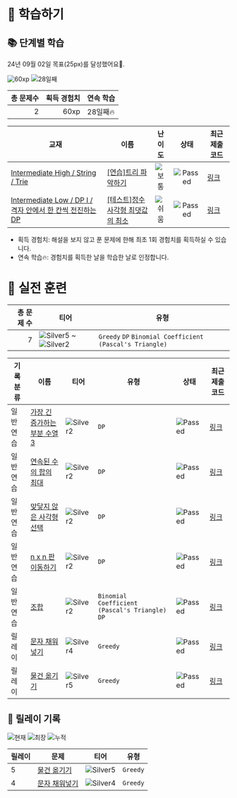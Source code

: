 # 📖 학습하기

## 📚 단계별 학습
24년 09월 02일 목표(25px)를 달성했어요🥳.

![60xp](https://img.shields.io/badge/EXP-60xp-%235cb85c.svg?for-the-badge)
![28일째](https://img.shields.io/badge/연속학습-28일째-%23E34F26.svg?for-the-badge)

|총 문제수|획득 경험치|연속 학습|
|---:|---:|---|
2|60xp|28일째🔥|

|교재|이름|난이도|상태|최근 제출 코드|
|---|---|:---:|:---:|---|
|[Intermediate High / String / Trie](https://www.codetree.ai/missions?missionId=9)|[[연습]트리 파악하기](https://www.codetree.ai/missions/9/problems/figure-out-the-tree)|![보통][medium]|![Passed][passed]|[링크](https://github.com/T3Tm/codetree-TILs/blob/main/240902/%ED%8A%B8%EB%A6%AC%20%ED%8C%8C%EC%95%85%ED%95%98%EA%B8%B0/figure-out-the-tree.py)|
|[Intermediate Low / DP I / 격자 안에서 한 칸씩 전진하는 DP](https://www.codetree.ai/missions?missionId=2)|[[테스트]정수 사각형 최댓값의 최소](https://www.codetree.ai/missions/2/problems/minimax-path-in-square)|![쉬움][easy]|![Passed][passed]|[링크](https://github.com/T3Tm/codetree-TILs/blob/main/240902/%EC%A0%95%EC%88%98%20%EC%82%AC%EA%B0%81%ED%98%95%20%EC%B5%9C%EB%8C%93%EA%B0%92%EC%9D%98%20%EC%B5%9C%EC%86%8C/minimax-path-in-square.py)|


* 획득 경험치: 해설을 보지 않고 푼 문제에 한해 최초 1회 경험치를 획득하실 수 있습니다.
* 연속 학습🔥: 경험치를 획득한 날을 학습한 날로 인정합니다.


# 🥇 실전 훈련
|총 문제 수|티어|유형|
|---:|---|---|
|7|![Silver5][s5] ~ ![Silver2][s2]|`Greedy` `DP` `Binomial Coefficient (Pascal's Triangle)`|

|기록분류|이름|티어|유형|상태|최근 제출 코드|
|---|---|---|---|---|---|
|일반 연습|[가장 긴 증가하는 부분 수열 3](https://www.codetree.ai/training-field/search/problems/increasing-subsequence-3)|![Silver2][s2]|`DP`|![Passed][passed]|[링크](https://github.com/T3Tm/codetree-TILs/blob/main/240902/%EA%B0%80%EC%9E%A5%20%EA%B8%B4%20%EC%A6%9D%EA%B0%80%ED%95%98%EB%8A%94%20%EB%B6%80%EB%B6%84%20%EC%88%98%EC%97%B4%203/increasing-subsequence-3.py)|
|일반 연습|[연속된 수의 합의 최대](https://www.codetree.ai/training-field/search/problems/maximum-sum-of-consecutive-numbers)|![Silver2][s2]|`DP`|![Passed][passed]|[링크](https://github.com/T3Tm/codetree-TILs/blob/main/240902/%EC%97%B0%EC%86%8D%EB%90%9C%20%EC%88%98%EC%9D%98%20%ED%95%A9%EC%9D%98%20%EC%B5%9C%EB%8C%80/maximum-sum-of-consecutive-numbers.py)|
|일반 연습|[맞닿지 않은 사각형 선택](https://www.codetree.ai/training-field/search/problems/Select-non-contact-rectangles)|![Silver2][s2]|`DP`|![Passed][passed]|[링크](https://github.com/T3Tm/codetree-TILs/blob/main/240902/%EB%A7%9E%EB%8B%BF%EC%A7%80%20%EC%95%8A%EC%9D%80%20%EC%82%AC%EA%B0%81%ED%98%95%20%EC%84%A0%ED%83%9D/Select-non-contact-rectangles.py)|
|일반 연습|[n x n 판 이동하기](https://www.codetree.ai/training-field/search/problems/move-nxn-plates)|![Silver2][s2]|`DP`|![Passed][passed]|[링크](https://github.com/T3Tm/codetree-TILs/blob/main/240902/n%20x%20n%20%ED%8C%90%20%EC%9D%B4%EB%8F%99%ED%95%98%EA%B8%B0/move-nxn-plates.cpp)|
|일반 연습|[조합](https://www.codetree.ai/training-field/search/problems/combination)|![Silver2][s2]|`Binomial Coefficient (Pascal's Triangle)` `DP`|![Passed][passed]|[링크](https://github.com/T3Tm/codetree-TILs/blob/main/240902/%EC%A1%B0%ED%95%A9/combination.py)|
|릴레이|[문자 채워넣기](https://www.codetree.ai/training-field/search/problems/fill-in-text)|![Silver4][s4]|`Greedy`|![Passed][passed]|[링크](https://github.com/T3Tm/codetree-TILs/blob/main/240902/%EB%AC%B8%EC%9E%90%20%EC%B1%84%EC%9B%8C%EB%84%A3%EA%B8%B0/fill-in-text.cpp)|
|릴레이|[물건 옮기기](https://www.codetree.ai/training-field/search/problems/moving0-things)|![Silver5][s5]|`Greedy`|![Passed][passed]|[링크](https://github.com/T3Tm/codetree-TILs/blob/main/240902/%EB%AC%BC%EA%B1%B4%20%EC%98%AE%EA%B8%B0%EA%B8%B0/moving0-things.cpp)|


## 🏃 릴레이 기록
![현재](https://img.shields.io/badge/현재_릴레이-5-%235cb85c.svg?for-the-badge)
![최장](https://img.shields.io/badge/최장_릴레이-5-%23E34F26.svg?for-the-badge)
![누적](https://img.shields.io/badge/누적_릴레이-5-%2300599C.svg?for-the-badge)

|릴레이|문제|티어|유형|
|---|---|---|---|
|5|[물건 옮기기](https://www.codetree.ai/training-field/search/problems/moving0-things)|![Silver5][s5]|`Greedy`|
|4|[문자 채워넣기](https://www.codetree.ai/training-field/search/problems/fill-in-text)|![Silver4][s4]|`Greedy`|










[b5]: https://img.shields.io/badge/Bronze_5-%235D3E31.svg
[b4]: https://img.shields.io/badge/Bronze_4-%235D3E31.svg
[b3]: https://img.shields.io/badge/Bronze_3-%235D3E31.svg
[b2]: https://img.shields.io/badge/Bronze_2-%235D3E31.svg
[b1]: https://img.shields.io/badge/Bronze_1-%235D3E31.svg
[s5]: https://img.shields.io/badge/Silver_5-%23394960.svg
[s4]: https://img.shields.io/badge/Silver_4-%23394960.svg
[s3]: https://img.shields.io/badge/Silver_3-%23394960.svg
[s2]: https://img.shields.io/badge/Silver_2-%23394960.svg
[s1]: https://img.shields.io/badge/Silver_1-%23394960.svg
[g5]: https://img.shields.io/badge/Gold_5-%23FFC433.svg
[g4]: https://img.shields.io/badge/Gold_4-%23FFC433.svg
[g3]: https://img.shields.io/badge/Gold_3-%23FFC433.svg
[g2]: https://img.shields.io/badge/Gold_2-%23FFC433.svg
[g1]: https://img.shields.io/badge/Gold_1-%23FFC433.svg
[p5]: https://img.shields.io/badge/Platinum_5-%2376DDD8.svg
[p4]: https://img.shields.io/badge/Platinum_4-%2376DDD8.svg
[p3]: https://img.shields.io/badge/Platinum_3-%2376DDD8.svg
[p2]: https://img.shields.io/badge/Platinum_2-%2376DDD8.svg
[p1]: https://img.shields.io/badge/Platinum_1-%2376DDD8.svg
[passed]: https://img.shields.io/badge/Passed-%23009D27.svg
[failed]: https://img.shields.io/badge/Failed-%23D24D57.svg
[easy]: https://img.shields.io/badge/쉬움-%235cb85c.svg?for-the-badge
[medium]: https://img.shields.io/badge/보통-%23FFC433.svg?for-the-badge
[hard]: https://img.shields.io/badge/어려움-%23D24D57.svg?for-the-badge